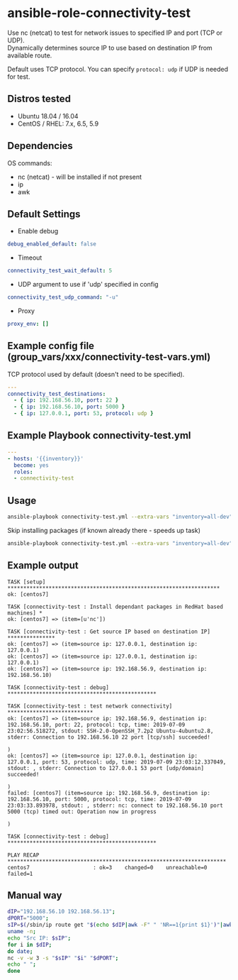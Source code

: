 # ansible-role-connectivity-test

Use nc (netcat) to test for network issues to specified IP and port (TCP or UDP).  
Dynamically determines source IP to use based on destination IP from available route.

Default uses TCP protocol. You can specify `protocol: udp` if UDP is needed for test.

## Distros tested

* Ubuntu 18.04 / 16.04
* CentOS / RHEL: 7.x, 6.5, 5.9

## Dependencies

OS commands:  

* nc (netcat) - will be installed if not present
* ip
* awk

## Default Settings

* Enable debug

```yaml
debug_enabled_default: false
```

* Timeout

```yaml
connectivity_test_wait_default: 5
```

* UDP argument to use if 'udp' specified in config

```yaml
connectivity_test_udp_command: "-u"
```

* Proxy

```yaml
proxy_env: []
```

## Example config file (group_vars/xxx/connectivity-test-vars.yml)

TCP protocol used by default (doesn't need to be specified).  

```yaml
---
connectivity_test_destinations:
  - { ip: 192.168.56.10, port: 22 }
  - { ip: 192.168.56.10, port: 5000 }
  - { ip: 127.0.0.1, port: 53, protocol: udp }
```

## Example Playbook connectivity-test.yml

```yaml
---
- hosts: '{{inventory}}'
  become: yes
  roles:
  - connectivity-test
```

## Usage

```bash
ansible-playbook connectivity-test.yml --extra-vars "inventory=all-dev" -i hosts
```

Skip installing packages (if known already there - speeds up task)

```bash
ansible-playbook connectivity-test.yml --extra-vars "inventory=all-dev" -i hosts --skip-tags connectivity_install_pkg
```

## Example output

```ansible
TASK [setup] *******************************************************************
ok: [centos7]

TASK [connectivity-test : Install dependant packages in RedHat based machines] *
ok: [centos7] => (item=[u'nc'])

TASK [connectivity-test : Get source IP based on destination IP] ***************
ok: [centos7] => (item=source ip: 127.0.0.1, destination ip: 127.0.0.1)
ok: [centos7] => (item=source ip: 127.0.0.1, destination ip: 127.0.0.1)
ok: [centos7] => (item=source ip: 192.168.56.9, destination ip: 192.168.56.10)

TASK [connectivity-test : debug] ***********************************************

TASK [connectivity-test : test network connectivity] ***************************
ok: [centos7] => (item=source ip: 192.168.56.9, destination ip: 192.168.56.10, port: 22, protocol: tcp, time: 2019-07-09 23:02:56.518272, stdout: SSH-2.0-OpenSSH_7.2p2 Ubuntu-4ubuntu2.8, stderr: Connection to 192.168.56.10 22 port [tcp/ssh] succeeded!

)
ok: [centos7] => (item=source ip: 127.0.0.1, destination ip: 127.0.0.1, port: 53, protocol: udp, time: 2019-07-09 23:03:12.337049, stdout: , stderr: Connection to 127.0.0.1 53 port [udp/domain] succeeded!

)
failed: [centos7] (item=source ip: 192.168.56.9, destination ip: 192.168.56.10, port: 5000, protocol: tcp, time: 2019-07-09 23:03:33.893978, stdout: , stderr: nc: connect to 192.168.56.10 port 5000 (tcp) timed out: Operation now in progress

)

TASK [connectivity-test : debug] ***********************************************

PLAY RECAP *********************************************************************
centos7                    : ok=3    changed=0    unreachable=0    failed=1  

```

## Manual way

```bash
dIP="192.168.56.10 192.168.56.13";
dPORT="5000";
sIP=$(/sbin/ip route get "$(echo $dIP|awk -F" " 'NR==1{print $1}')"|awk 'NR==1{print $NF}');
uname -n;
echo "Src IP: $sIP";
for i in $dIP;
do date;
nc -v -w 3 -s "$sIP" "$i" "$dPORT";
echo " ";
done
```
